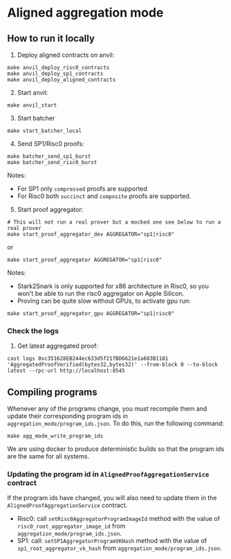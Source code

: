 # Aligned aggregation mode

## How to run it locally

1. Deploy aligned contracts on anvil:

```shell
make anvil_deploy_risc0_contracts
make anvil_deploy_sp1_contracts
make anvil_deploy_aligned_contracts
```

2. Start anvil:

```shell
make anvil_start
```

3. Start batcher

```shell
make start_batcher_local
```

4. Send SP1/Risc0 proofs:

```shell
make batcher_send_sp1_burst
make batcher_send_risc0_burst
```

Notes:

-   For SP1 only `compressed` proofs are supported
-   For Risc0 both `succinct` and `composite` proofs are supported.

5. Start proof aggregator:

```shell
# This will not run a real prover but a mocked one see below to run a real prover
make start_proof_aggregator_dev AGGREGATOR="sp1|risc0"
```

or

```shell
make start_proof_aggregator AGGREGATOR="sp1|risc0"
```

Notes:

-   Stark2Snark is only supported for x86 architecture in Risc0, so you won't be able to run the risc0 aggregator on Apple Silicon.
-   Proving can be quite slow without GPUs, to activate gpu run:

```shell
make start_proof_aggregator_gpu AGGREGATOR="sp1|risc0"
```

### Check the logs

1. Get latest aggregated proof:

```shell
cast logs 0xc351628EB244ec633d5f21fBD6621e1a683B1181 'AggregatedProofVerified(bytes32,bytes32)' --from-block 0 --to-block latest --rpc-url http://localhost:8545
```

## Compiling programs

Whenever any of the programs change, you must recompile them and update their corresponding program ids in `aggregation_mode/program_ids.json`. To do this, run the following command:

```shell
make agg_mode_write_program_ids
```

We are using docker to produce deterministic builds so that the program ids are the same for all systems.

### Updating the program id in `AlignedProofAggregationService` contract

If the program ids have changed, you will also need to update them in the `AlignedProofAggregationService` contract.

-   Risc0: call `setRisc0AggregatorProgramImageId` method with the value of `risc0_root_aggregator_image_id` from `aggregation_mode/program_ids.json`.
-   SP1: call: `setSP1AggregatorProgramVKHash` method with the value of `sp1_root_aggregator_vk_hash` from `aggregation_mode/program_ids.json`.
